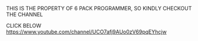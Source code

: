 THIS IS THE PROPERTY OF 6 PACK PROGRAMMER, SO KINDLY CHECKOUT THE CHANNEL

CLICK BELOW 
https://www.youtube.com/channel/UCO7afj9AUo0zV69pqEYhcjw
